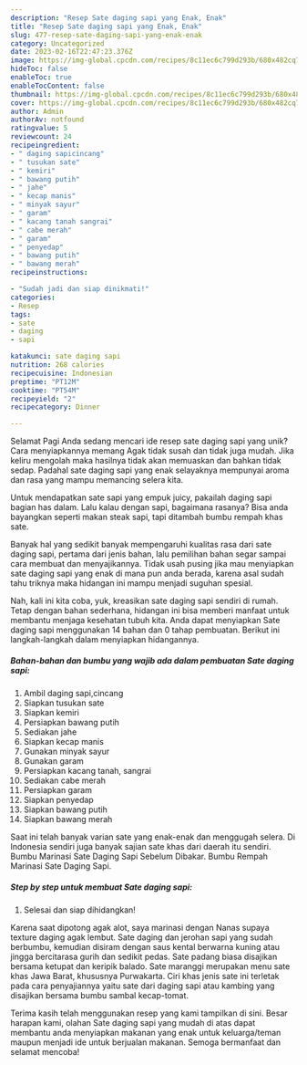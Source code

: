 ```yaml
---
description: "Resep Sate daging sapi yang Enak, Enak"
title: "Resep Sate daging sapi yang Enak, Enak"
slug: 477-resep-sate-daging-sapi-yang-enak-enak
category: Uncategorized
date: 2023-02-16T22:47:23.376Z
image: https://img-global.cpcdn.com/recipes/8c11ec6c799d293b/680x482cq70/sate-daging-sapi-foto-resep-utama.jpg
hideToc: false
enableToc: true
enableTocContent: false
thumbnail: https://img-global.cpcdn.com/recipes/8c11ec6c799d293b/680x482cq70/sate-daging-sapi-foto-resep-utama.jpg
cover: https://img-global.cpcdn.com/recipes/8c11ec6c799d293b/680x482cq70/sate-daging-sapi-foto-resep-utama.jpg
author: Admin
authorAv: notfound
ratingvalue: 5
reviewcount: 24
recipeingredient:
- " daging sapicincang"
- " tusukan sate"
- " kemiri"
- " bawang putih"
- " jahe"
- " kecap manis"
- " minyak sayur"
- " garam"
- " kacang tanah sangrai"
- " cabe merah"
- " garam"
- " penyedap"
- " bawang putih"
- " bawang merah"
recipeinstructions:

- "Sudah jadi dan siap dinikmati!"
categories:
- Resep
tags:
- sate
- daging
- sapi

katakunci: sate daging sapi 
nutrition: 268 calories
recipecuisine: Indonesian
preptime: "PT12M"
cooktime: "PT54M"
recipeyield: "2"
recipecategory: Dinner

---
```



Selamat Pagi Anda sedang mencari ide resep sate daging sapi yang unik? Cara menyiapkannya memang Agak tidak susah dan tidak juga mudah. Jika keliru mengolah maka hasilnya tidak akan memuaskan dan bahkan tidak sedap. Padahal sate daging sapi yang enak selayaknya mempunyai aroma dan rasa yang mampu memancing selera kita.


Untuk mendapatkan sate sapi yang empuk juicy, pakailah daging sapi bagian has dalam. Lalu kalau dengan sapi, bagaimana rasanya? Bisa anda bayangkan seperti makan steak sapi, tapi ditambah bumbu rempah khas sate.

Banyak hal yang sedikit banyak mempengaruhi kualitas rasa dari sate daging sapi, pertama dari jenis bahan, lalu pemilihan bahan segar sampai cara membuat dan menyajikannya. Tidak usah pusing jika mau menyiapkan sate daging sapi yang enak di mana pun anda berada, karena asal sudah tahu triknya maka hidangan ini mampu menjadi suguhan spesial.


Nah, kali ini kita coba, yuk, kreasikan sate daging sapi sendiri di rumah. Tetap dengan bahan sederhana, hidangan ini bisa memberi manfaat untuk membantu menjaga kesehatan tubuh kita. Anda dapat menyiapkan Sate daging sapi menggunakan 14 bahan dan 0 tahap pembuatan. Berikut ini langkah-langkah dalam menyiapkan hidangannya.

<!--inarticleads1-->

##### Bahan-bahan dan bumbu yang wajib ada dalam pembuatan Sate daging sapi:

1. Ambil  daging sapi,cincang
1. Siapkan  tusukan sate
1. Siapkan  kemiri
1. Persiapkan  bawang putih
1. Sediakan  jahe
1. Siapkan  kecap manis
1. Gunakan  minyak sayur
1. Gunakan  garam
1. Persiapkan  kacang tanah, sangrai
1. Sediakan  cabe merah
1. Persiapkan  garam
1. Siapkan  penyedap
1. Siapkan  bawang putih
1. Siapkan  bawang merah


Saat ini telah banyak varian sate yang enak-enak dan menggugah selera. Di Indonesia sendiri juga banyak sajian sate khas dari daerah itu sendiri. Bumbu Marinasi Sate Daging Sapi Sebelum Dibakar. Bumbu Rempah Marinasi Sate Daging Sapi. 

<!--inarticleads2-->

##### Step by step untuk membuat Sate daging sapi:


1. Selesai dan siap dihidangkan!

Karena saat dipotong agak alot, saya marinasi dengan Nanas supaya texture daging agak lembut. Sate daging dan jerohan sapi yang sudah berbumbu, kemudian disiram dengan saus kental berwarna kuning atau jingga bercitarasa gurih dan sedikit pedas. Sate padang biasa disajikan bersama ketupat dan keripik balado. Sate maranggi merupakan menu sate khas Jawa Barat, khususnya Purwakarta. Ciri khas jenis sate ini terletak pada cara penyajiannya yaitu sate dari daging sapi atau kambing yang disajikan bersama bumbu sambal kecap-tomat. 

Terima kasih telah menggunakan resep yang kami tampilkan di sini. Besar harapan kami, olahan Sate daging sapi yang mudah di atas dapat membantu anda menyiapkan makanan yang enak untuk keluarga/teman maupun menjadi ide untuk berjualan makanan. Semoga bermanfaat dan selamat mencoba!
